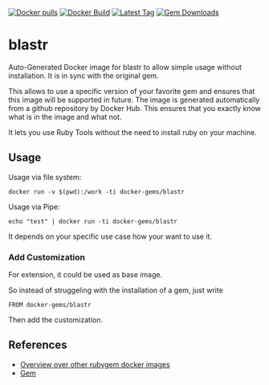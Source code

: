 [![Docker pulls](https://img.shields.io/docker/pulls/rubygem/blastr.svg)](https://hub.docker.com/r/rubygem/blastr/)
[![Docker Build](https://img.shields.io/docker/automated/rubygem/blastr.svg)](https://hub.docker.com/r/rubygem/blastr/)
[![Latest Tag](https://img.shields.io/github/tag/docker-rubygem/blastr.svg)](https://hub.docker.com/r/rubygem/blastr/)
[![Gem Downloads](https://img.shields.io/gem/dt/blastr.svg)](https://rubygems.org/gems/blastr/)
# blastr

Auto-Generated Docker image for blastr to allow simple usage without installation.
It is in sync with the original gem.

This allows to use a specific version of your favorite gem and ensures that this image will be supported in future.
The image is generated automatically from a github repository by Docker Hub.
This ensures that you exactly know what is in the image and what not.

It lets you use Ruby Tools without the need to install ruby on your machine.

## Usage

Usage via file system:

`docker run -v $(pwd):/work -ti docker-gems/blastr`

Usage via Pipe:

`echo "test" | docker run -ti docker-gems/blastr`

It depends on your specific use case how your want to use it.

### Add Customization

For extension, it could be used as base image.

So instead of struggeling with the installation of a gem, just write

`FROM docker-gems/blastr`

Then add the customization.

## References

 - [Overview over other rubygem docker images](https://github.com/thinkbot/docker-rubygem)
 - [Gem](https://rubygems.org/gems/blastr/)

